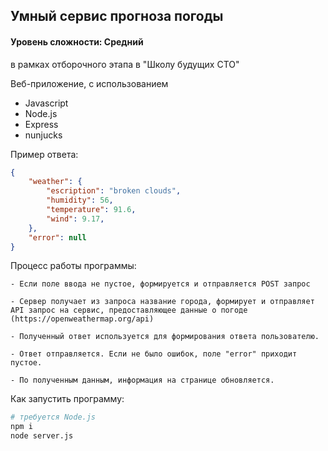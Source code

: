 ## Умный сервис прогноза погоды

#### Уровень сложности: Средний
в рамках отборочного этапа в "Школу будущих CTO"

Веб-приложение, с использованием 
- Javascript
- Node.js
- Express
- nunjucks

Пример ответа:
```json
{
    "weather": {
        "escription": "broken clouds",
        "humidity": 56,
        "temperature": 91.6,
        "wind": 9.17,
    },
    "error": null
}
```

Процесс работы программы:
```
- Если поле ввода не пустое, формируется и отправляется POST запрос

- Сервер получает из запроса название города, формирует и отправляет API запрос на сервис, предоставляющее данные о погоде 
(https://openweathermap.org/api)   

- Полученный ответ используется для формирования ответа пользователю. 

- Ответ отправляется. Если не было ошибок, поле "error" приходит пустое.

- По полученным данным, информация на странице обновляется.
```

Как запустить программу:  
```bash
# требуется Node.js
npm i
node server.js
```